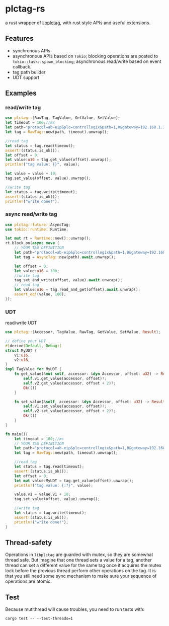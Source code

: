 # plctag-rs

a rust wrapper of [libplctag](https://github.com/libplctag/libplctag), with rust style APIs and useful extensions.

## Features

- synchronous APIs
- asynchronous APIs based on `Tokio`; blocking operations are posted to `tokio::task::spawn_blocking`; asynchronous read/write based on event callback.
- tag path builder
- UDT support

## Examples

### read/write tag

 ```rust
 use plctag::{RawTag, TagValue, GetValue, SetValue};
 let timeout = 100;//ms
 let path="protocol=ab-eip&plc=controllogix&path=1,0&gateway=192.168.1.120&name=MyTag1&elem_count=1&elem_size=16";// YOUR TAG DEFINITION
 let tag = RawTag::new(path, timeout).unwrap();

 //read tag
 let status = tag.read(timeout);
 assert!(status.is_ok());
 let offset = 0;
 let value:u16 = tag.get_value(offset).unwrap();
 println!("tag value: {}", value);

 let value = value + 10;
 tag.set_value(offset, value).unwrap();

 //write tag
 let status = tag.write(timeout);
 assert!(status.is_ok());
 println!("write done!");
 ```

### async read/write tag

 ```rust
 use plctag::future::AsyncTag;
 use tokio::runtime::Runtime;

 let mut rt = Runtime::new()::unwrap();
 rt.block_on(async move {
     // YOUR TAG DEFINITION
     let path="protocol=ab-eip&plc=controllogix&path=1,0&gateway=192.168.1.120&name=MyTag1&elem_count=1&elem_size=16";
     let tag = AsyncTag::new(path).await.unwrap();

     let offset = 0;
     let value:u16 = 100;
     //write tag
     tag.set_and_write(offset, value).await.unwrap();
     // read tag
     let value:u16 = tag.read_and_get(offset).await.unwrap();
     assert_eq!(value, 100);
 });

 ```

### UDT

read/write UDT

 ```rust
 use plctag::{Accessor, TagValue, RawTag, GetValue, SetValue, Result};

 // define your UDT
 #[derive(Default, Debug)]
 struct MyUDT {
     v1:u16,
     v2:u16,
 }
 impl TagValue for MyUDT {
     fn get_value(&mut self, accessor: &dyn Accessor, offset: u32) -> Result<()>{
         self.v1.get_value(accessor, offset)?;
         self.v2.get_value(accessor, offset + 2)?;
         Ok(())
     }

     fn set_value(&self, accessor: &dyn Accessor, offset: u32) -> Result<()>{
         self.v1.set_value(accessor, offset)?;
         self.v2.set_value(accessor, offset + 2)?;
         Ok(())
     }
 }

 fn main(){
     let timeout = 100;//ms
     // YOUR TAG DEFINITION
     let path="protocol=ab-eip&plc=controllogix&path=1,0&gateway=192.168.1.120&name=MyTag2&elem_count=2&elem_size=16";
     let tag = RawTag::new(path, timeout).unwrap();

     //read tag
     let status = tag.read(timeout);
     assert!(status.is_ok());
     let offset = 0;
     let mut value:MyUDT = tag.get_value(offset).unwrap();
     println!("tag value: {:?}", value);

     value.v1 = value.v1 + 10;
     tag.set_value(offset, value).unwrap();

     //write tag
     let status = tag.write(timeout);
     assert!(status.is_ok());
     println!("write done!");
 }

 ```

## Thread-safety

 Operations in `libplctag` are guarded with mutex, so they are somewhat thread safe.
 But imagine that one thread sets a value for a tag, another thread can set a different value for the same
 tag once it acquires the mutex lock before the previous thread perform other operations on the tag.
 It is that you still need some sync mechanism to make sure your sequence of operations
 are atomic.

## Test

Because mutithread will cause troubles, you need to run tests with:

```shell
cargo test -- --test-threads=1
```
